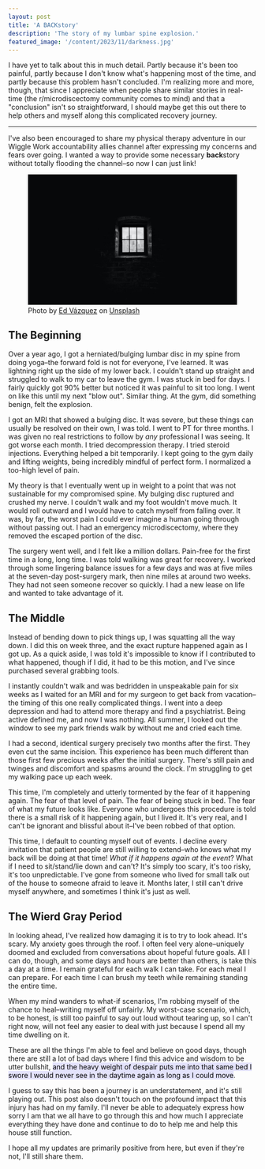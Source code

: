 ```yaml
---
layout: post
title: 'A BACKstory'
description: 'The story of my lumbar spine explosion.'
featured_image: '/content/2023/11/darkness.jpg'
---
```

I have yet to talk about this in much detail. Partly because it's been too painful, partly because I don't know what's happening most of the time, and partly because this problem hasn't concluded. I'm realizing more and more, though, that since I appreciate when people share similar stories in real-time (the r/microdiscectomy community comes to mind) and that a "conclusion" isn't so straightforward, I should maybe get this out there to help others and myself along this complicated recovery journey. 

<hr />

I've also been encouraged to share my physical therapy adventure in our Wiggle Work accountability allies channel after expressing my concerns and fears over going. I wanted a way to provide some necessary **back**story without totally flooding the channel–so now I can just link!

<figure>
    <img src="/content/2023/11/darkness.jpg"
         alt="Albuquerque, New Mexico">
    <figcaption>Photo by <a href="https://unsplash.com/@edkills?utm_content=creditCopyText&utm_medium=referral&utm_source=unsplash">Ed Vázquez</a> on <a href="https://unsplash.com/photos/greyscale-photography-of-window-fUjbTb4liT0?utm_content=creditCopyText&utm_medium=referral&utm_source=unsplash">Unsplash</a>
  </figcaption>
</figure>

## The Beginning 
Over a year ago, I got a herniated/bulging lumbar disc in my spine from doing yoga–the forward fold is not for everyone, I've learned. It was lightning right up the side of my lower back. I couldn't stand up straight and struggled to walk to my car to leave the gym. I was stuck in bed for days. I fairly quickly got 90% better but noticed it was painful to sit too long. I went on like this until my next "blow out". Similar thing. At the gym, did something benign, felt the explosion. 

I got an MRI that showed a bulging disc. It was severe, but these things can usually be resolved on their own, I was told. I went to PT for three months. I was given no real restrictions to follow by *any* professional I was seeing. It got worse each month. I tried decompression therapy. I tried steroid injections. Everything helped a bit temporarily. I kept going to the gym daily and lifting weights, being incredibly mindful of perfect form. I normalized a too-high level of pain. 

My theory is that I eventually went up in weight to a point that was not sustainable for my compromised spine. My bulging disc ruptured and crushed my nerve. I couldn't walk and my foot wouldn't move much. It would roll outward and I would have to catch myself from falling over. It was, by far, the worst pain I could ever imagine a human going through without passing out. I had an emergency microdiscectomy, where they removed the escaped portion of the disc. 

The surgery went well, and I felt like a million dollars. Pain-free for the first time in a long, long time. I was told walking was great for recovery. I worked through some lingering balance issues for a few days and was at five miles at the seven-day post-surgery mark, then nine miles at around two weeks. They had not seen someone recover so quickly. I had a new lease on life and wanted to take advantage of it.  

## The Middle 
Instead of bending down to pick things up, I was squatting all the way down. I did this on week three, and the exact rupture happened again as I got up. As a quick aside, I was told it's impossible to know if I contributed to what happened, though if I did, it had to be this motion, and I've since purchased several grabbing tools.  

I instantly couldn't walk and was bedridden in unspeakable pain for six weeks as I waited for an MRI and for my surgeon to get back from vacation–the timing of this one really complicated things. I went into a deep depression and had to attend more therapy and find a psychiatrist. Being active defined me, and now I was nothing. All summer, I looked out the window to see my park friends walk by without me and cried each time. 

I had a second, identical surgery precisely two months after the first. They even cut the same incision. This experience has been much different than those first few precious weeks after the initial surgery. There's still pain and twinges and discomfort and spasms around the clock. I'm struggling to get my walking pace up each week. 

This time, I'm completely and utterly tormented by the fear of it happening again. The fear of that level of pain. The fear of being stuck in bed. The fear of what my future looks like. Everyone who undergoes this procedure is told there is a small risk of it happening again, but I lived it. It's very real, and I can't be ignorant and blissful about it–I've been robbed of that option.   

This time, I default to counting myself out of events. I decline every invitation that patient people are still willing to extend–who knows what my back will be doing at that time! *What if it happens again at the event*? What if I need to sit/stand/lie down and can't? It's simply too scary, it's too risky, it's too unpredictable. I've gone from someone who lived for small talk out of the house to someone afraid to leave it. Months later, I still can't drive myself anywhere, and sometimes I think it's just as well.

## The Wierd Gray Period
In looking ahead, I've realized how damaging it is to try to look ahead. It's scary. My anxiety goes through the roof. I often feel very alone–uniquely doomed and excluded from conversations about hopeful future goals. All I can do, though, and some days and hours are better than others, is take this a day at a time. I remain grateful for each walk I can take. For each meal I can prepare. For each time I can brush my teeth while remaining standing the entire time.

When my mind wanders to what-if scenarios, I'm robbing myself of the chance to heal–writing myself off unfairly. My worst-case scenario, which, to be honest, is still too painful to say out loud without tearing up, so I can't right now, will not feel any easier to deal with just because I spend all my time dwelling on it. 

These are all the things I'm able to feel and believe on good days, though there are still a lot of bad days where I find this advice and wisdom to be utter bullshit, <mark style="background: #E4E3FC;">and the heavy weight of despair puts me into that same bed I swore I would never see in the daytime again as long as I could move</mark>. 

I guess to say this has been a journey is an understatement, and it's still playing out. This post also doesn't touch on the profound impact that this injury has had on my family. I'll never be able to adequately express how sorry I am that we all have to go through this and how much I appreciate everything they have done and continue to do to help me and help this house still function. 

I hope all my updates are primarily positive from here, but even if they're not, I'll still share them. 